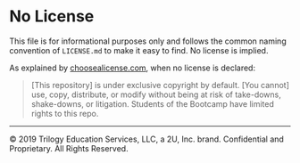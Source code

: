 # No License

This file is for informational purposes only and follows the common naming convention of `LICENSE.md` to make it easy to find. No license is implied.

As explained by [choosealicense.com](https://choosealicense.com/no-permission/), when no license is declared: 

>[This repository] is under exclusive copyright by default. [You cannot] use, copy, distribute, or modify without being at risk of take-downs, shake-downs, or litigation. Students of the Bootcamp have limited rights to this repo.

---

© 2019 Trilogy Education Services, LLC, a 2U, Inc. brand.  Confidential and Proprietary.  All Rights Reserved.


